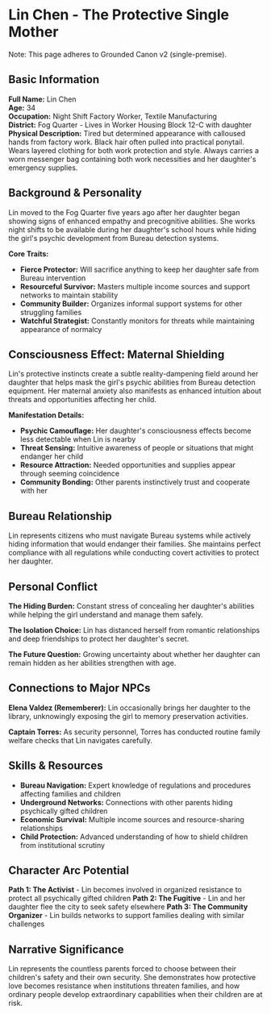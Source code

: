 # Lin Chen - The Protective Single Mother

Note: This page adheres to Grounded Canon v2 (single-premise).
## Basic Information

**Full Name:** Lin Chen  
**Age:** 34  
**Occupation:** Night Shift Factory Worker, Textile Manufacturing  
**District:** Fog Quarter - Lives in Worker Housing Block 12-C with daughter  
**Physical Description:** Tired but determined appearance with calloused hands from factory work. Black hair often pulled into practical ponytail. Wears layered clothing for both work protection and style. Always carries a worn messenger bag containing both work necessities and her daughter's emergency supplies.

## Background & Personality

Lin moved to the Fog Quarter five years ago after her daughter began showing signs of enhanced empathy and precognitive abilities. She works night shifts to be available during her daughter's school hours while hiding the girl's psychic development from Bureau detection systems.

**Core Traits:**
- **Fierce Protector:** Will sacrifice anything to keep her daughter safe from Bureau intervention
- **Resourceful Survivor:** Masters multiple income sources and support networks to maintain stability
- **Community Builder:** Organizes informal support systems for other struggling families
- **Watchful Strategist:** Constantly monitors for threats while maintaining appearance of normalcy

## Consciousness Effect: Maternal Shielding

Lin's protective instincts create a subtle reality-dampening field around her daughter that helps mask the girl's psychic abilities from Bureau detection equipment. Her maternal anxiety also manifests as enhanced intuition about threats and opportunities affecting her child.

**Manifestation Details:**
- **Psychic Camouflage:** Her daughter's consciousness effects become less detectable when Lin is nearby
- **Threat Sensing:** Intuitive awareness of people or situations that might endanger her child
- **Resource Attraction:** Needed opportunities and supplies appear through seeming coincidence
- **Community Bonding:** Other parents instinctively trust and cooperate with her

## Bureau Relationship

Lin represents citizens who must navigate Bureau systems while actively hiding information that would endanger their families. She maintains perfect compliance with all regulations while conducting covert activities to protect her daughter.

## Personal Conflict

**The Hiding Burden:** Constant stress of concealing her daughter's abilities while helping the girl understand and manage them safely.

**The Isolation Choice:** Lin has distanced herself from romantic relationships and deep friendships to protect her daughter's secret.

**The Future Question:** Growing uncertainty about whether her daughter can remain hidden as her abilities strengthen with age.

## Connections to Major NPCs

**Elena Valdez (Rememberer):** Lin occasionally brings her daughter to the library, unknowingly exposing the girl to memory preservation activities.

**Captain Torres:** As security personnel, Torres has conducted routine family welfare checks that Lin navigates carefully.

## Skills & Resources

- **Bureau Navigation:** Expert knowledge of regulations and procedures affecting families and children
- **Underground Networks:** Connections with other parents hiding psychically gifted children
- **Economic Survival:** Multiple income sources and resource-sharing relationships
- **Child Protection:** Advanced understanding of how to shield children from institutional scrutiny

## Character Arc Potential

**Path 1: The Activist** - Lin becomes involved in organized resistance to protect all psychically gifted children
**Path 2: The Fugitive** - Lin and her daughter flee the city to seek safety elsewhere
**Path 3: The Community Organizer** - Lin builds networks to support families dealing with similar challenges

## Narrative Significance

Lin represents the countless parents forced to choose between their children's safety and their own security. She demonstrates how protective love becomes resistance when institutions threaten families, and how ordinary people develop extraordinary capabilities when their children are at risk.